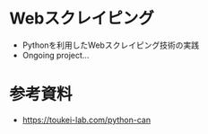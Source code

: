 # Webスクレイピング
- Pythonを利用したWebスクレイピング技術の実践
- Ongoing project...

# 参考資料
- https://toukei-lab.com/python-can